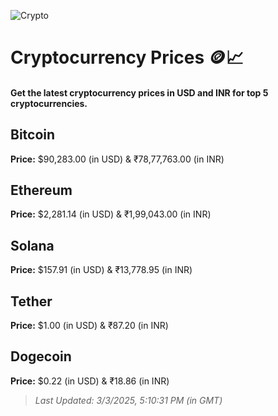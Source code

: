 
![Crypto](https://www.techguide.com.au/wp-content/uploads/2020/11/crypto3.jpeg)

# Cryptocurrency Prices 🪙📈

#### Get the latest cryptocurrency prices in USD and INR for top 5 cryptocurrencies.

## Bitcoin

**Price:** $90,283.00 (in USD) & ₹78,77,763.00 (in INR)

## Ethereum

**Price:** $2,281.14 (in USD) & ₹1,99,043.00 (in INR)

## Solana

**Price:** $157.91 (in USD) & ₹13,778.95 (in INR)

## Tether

**Price:** $1.00 (in USD) & ₹87.20 (in INR)

## Dogecoin

**Price:** $0.22 (in USD) & ₹18.86 (in INR)

> _Last Updated: 3/3/2025, 5:10:31 PM (in GMT)_
